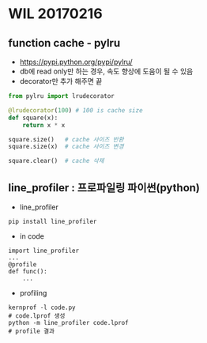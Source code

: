# WIL 20170216

## function cache - pylru
* https://pypi.python.org/pypi/pylru/
* db에 read only만 하는 경우, 속도 향상에 도움이 될 수 있음
* decorator만 추가 해주면 끝

```python
from pylru import lrudecorator

@lrudecorator(100) # 100 is cache size
def square(x):
	return x * x

square.size() 	# cache 사이즈 반환
square.size(x)	# cache 사이즈 변경

square.clear()	# cache 삭제
```

## line_profiler : 프로파일링 파이썬(python)
* line_profiler
```
pip install line_profiler
```

* in code
```
import line_profiler
...
@profile
def func():
	...
```

* profiling

```
kernprof -l code.py
# code.lprof 생성
python -m line_profiler code.lprof
# profile 결과 
```

